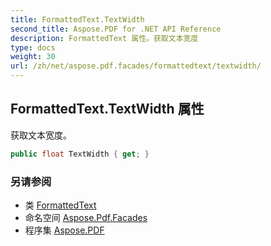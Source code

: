 ```yaml
---
title: FormattedText.TextWidth
second_title: Aspose.PDF for .NET API Reference
description: FormattedText 属性。获取文本宽度
type: docs
weight: 30
url: /zh/net/aspose.pdf.facades/formattedtext/textwidth/
---
```

## FormattedText.TextWidth 属性

获取文本宽度。

```csharp
public float TextWidth { get; }
```

### 另请参阅

* 类 [FormattedText](../)
* 命名空间 [Aspose.Pdf.Facades](../../../aspose.pdf.facades/)
* 程序集 [Aspose.PDF](../../../)